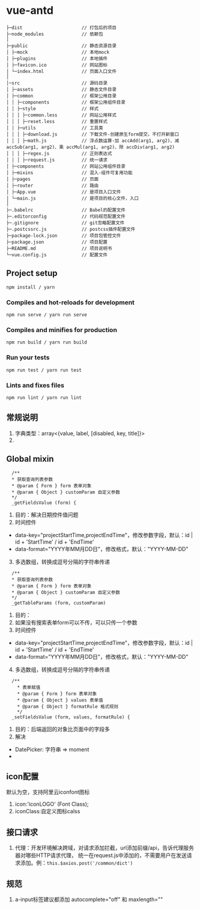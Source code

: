 # vue-antd
```
├─dist                      // 打包后的项目
├─node_modules              // 依赖包
│
├─public                    // 静态资源目录
│ ├─mock                    // 本地mock
│ ├─plugins                 // 本地插件
│ ├─favicon.ico             // 网站图标
│ └─index.html              // 页面入口文件
│
│─src                       // 源码目录
│ ├─assets                  // 静态文件目录
│ ├─common                  // 框架公用目录
│ │ ├─components            // 框架公用组件目录
│ │ ├─style                 // 样式
│ │ │ ├─common.less         // 网站公用样式
│ │ │ ├─reset.less          // 重置样式
│ │ ├─utils                 // 工具类
│ │ │ ├─download.js         // 下载文件-创建原生form提交，不打开新窗口
│ │ │ ├─math.js             // 浮点数运算-加 accAdd(arg1, arg2)、减 accSub(arg1, arg2)、乘 accMul(arg1, arg2)、除 accDiv(arg1, arg2)
│ │ │ ├─regex.js            // 正则表达式
│ │ │ ├─request.js          // 统一请求
│ ├─components              // 网站公用组件目录
│ ├─mixins                  // 混入-组件可复用功能
│ ├─pages                   // 页面
│ ├─router                  // 路由
│ ├─App.vue                 // 是项目入口文件
│ └─main.js                 // 是项目的核心文件，入口
│
├─.babelrc                  // Babel的配置文件
├─.editorconfig             // 代码规范配置文件
├─.gitignore                // git忽略配置文件
├─.postcssrc.js             // postcss插件配置文件
├─package-lock.json         // 项目包管控文件
├─package.json              // 项目配置
├─README.md                 // 项目说明书
└─vue.config.js             // 配置文件
```

## Project setup
```
npm install / yarn
```

### Compiles and hot-reloads for development
```
npm run serve / yarn run serve
```

### Compiles and minifies for production
```
npm run build / yarn run build
```

### Run your tests
```
npm run test / yarn run test
```

### Lints and fixes files
```
npm run lint / yarn run lint
```

## 常规说明
1. 字典类型：array<{value, label, [disabled, key, title]}>
2. 

## Global mixin
```
  /**
  * 获取查询列表参数
  * @param { Form } form 表单对象
  * @param { Object } customParam 自定义参数
  */
  _getFieldsValue (form) {
```
1. 目的：解决日期控件值问题
2. 时间控件
  - data-key="projectStartTime,projectEndTime"，修改参数字段，默认：id | id + 'StartTime' / id + 'EndTime'
  - data-format="YYYY年MM月DD日"，修改格式，默认："YYYY-MM-DD"
3. 多选数组，转换成逗号分隔的字符串传递

```
  /**
  * 获取查询列表参数
  * @param { Form } form 表单对象
  * @param { Object } customParam 自定义参数
  */
  _getTableParams (form, customParam)
```
1. 目的：
2. 如果没有搜索表单form可以不传，可以只传一个参数 
3. 时间控件
  - data-key="projectStartTime,projectEndTime"，修改参数字段，默认：id | id + 'StartTime' / id + 'EndTime'
  - data-format="YYYY年MM月DD日"，修改格式，默认："YYYY-MM-DD"
4. 多选数组，转换成逗号分隔的字符串传递

```
  /**
    * 表单赋值
    * @param { Form } form 表单对象
    * @param { Object } values 表单值
    * @param { Object } formatRule 格式规则
    */
  _setFieldsValue (form, values, formatRule) {
```
1. 目的：后端返回的对象比页面中的字段多
2. 解决
  - DatePicker: 字符串 => moment
  - 

## icon配置

默认为空，支持阿里云iconfont图标
1. icon:'iconLOGO' (Font Class); 
2. iconClass:自定义图标calss

## 接口请求
1. 代理：开发环境解决跨域，对请求添加拦截，url添加前缀/api，告诉代理服务器对哪些HTTP请求代理，
  统一在request.js中添加的，不需要用户在发送请求添加。例：`this.$axios.post('/common/dict')`

## 规范
1. a-input标签建议都添加 autocomplete="off" 和 maxlength=""
